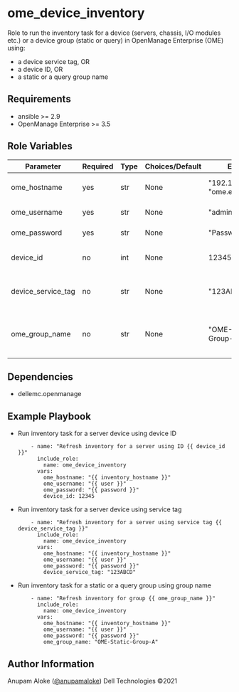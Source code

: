 ome_device_inventory
=========

Role to run the inventory task for a device (servers, chassis, I/O modules etc.) or a device group (static or query) in OpenManage Enterprise (OME) using:
  - a device service tag, OR
  - a device ID, OR
  - a static or a query group name

Requirements
------------
- ansible >= 2.9
- OpenManage Enterprise >= 3.5

Role Variables
--------------

| Parameter | Required | Type | Choices/Default | Example | Description |
|-----------|----------|------|-----------------|---------|-------------|
| ome_hostname | yes | str | None | "192.168.10.10"<br>"ome.example.com" | OME IP address or hostname |
| ome_username | yes | str | None | "admin" | OME user name |
| ome_password | yes | str | None | "Passw0rd" | OME user password |
| device_id | no | int | None | 12345 | ID of the target device |
| device_service_tag | no | str | None | "123ABCD" | Service Tag of the target device |
| ome_group_name | no | str | None | "OME-Static-Group-A" | Group name of a static or a query group |

Dependencies
------------

* dellemc.openmanage

Example Playbook
----------------

* Run inventory task for a server device using device ID

  ```
      - name: "Refresh inventory for a server using ID {{ device_id }}"
        include_role:
          name: ome_device_inventory
        vars:
          ome_hostname: "{{ inventory_hostname }}"
          ome_username: "{{ user }}"
          ome_password: "{{ password }}"
          device_id: 12345
  ```

* Run inventory task for a server device using service tag

  ```
      - name: "Refresh inventory for a server using service tag {{ device_service_tag }}"
        include_role:
          name: ome_device_inventory
        vars:
          ome_hostname: "{{ inventory_hostname }}"
          ome_username: "{{ user }}"
          ome_password: "{{ password }}"
          device_service_tag: "123ABCD"
  ```

* Run inventory task for a static or a query group using group name

  ```
      - name: "Refresh inventory for group {{ ome_group_name }}"
        include_role:
          name: ome_device_inventory
        vars:
          ome_hostname: "{{ inventory_hostname }}"
          ome_username: "{{ user }}"
          ome_password: "{{ password }}"
          ome_group_name: "OME-Static-Group-A"
  ```

Author Information
------------------

Anupam Aloke ([@anupamaloke](https://github.com/anupamaloke))
Dell Technologies &copy;2021
